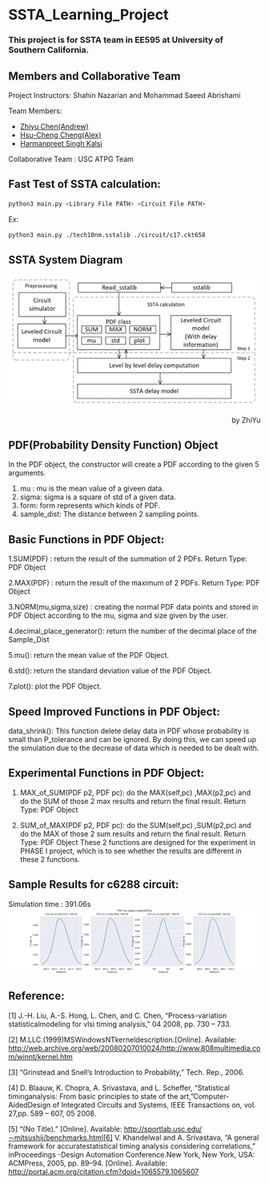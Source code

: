 # SSTA_Learning_Project
### This project is for SSTA team in EE595 at University of Southern California. 

## Members and Collaborative Team
Project Instructors: Shahin Nazarian and Mohammad Saeed Abrishami

Team Members:
* [Zhiyu Chen(Andrew)](https://github.com/Zhiyu-Chen-Github)
* [Hsu-Cheng Cheng(Alex)](https://github.com/HCC7952889662)
* [Harmanpreet Singh Kalsi](https://github.com/hkalsi-usc)

Collaborative Team : USC ATPG Team

## Fast Test of SSTA calculation:
```Bash
python3 main.py <Library File PATH> <Circuit File PATH>
```
Ex:
```Bash
python3 main.py ./tech10nm.sstalib ./circuit/c17.ckt658
```
## SSTA System Diagram
![Diagram](/images/System_overview.PNG)
<p align="right">by ZhiYu</p>

## PDF(Probability Density Function) Object
In the PDF object, the constructor will create a PDF according to the given 5 arguments.
1. mu : mu is the mean value of a giveen data.
2. sigma: sigma is a square of std of a given data.
3. form: form represents which kinds of PDF. 
4. sample_dist: The distance between 2 sampling points.

## Basic Functions in PDF Object:
1.SUM(PDF) : return the result of the summation of 2 PDFs. Return Type: PDF Object

2.MAX(PDF) : return the result of the maximum of 2 PDFs. Return Type: PDF Object 

3.NORM(mu,sigma,size) : creating the normal PDF data points and stored in PDF Object according to the mu, sigma and size given by the user.

4.decimal_place_generator(): return the number of the decimal place of the Sample_Dist

5.mu(): return the mean value of the PDF Object.

6.std(): return the standard deviation value of the PDF Object.

7.plot(): plot the PDF Object.

## Speed Improved Functions in PDF Object:
data_shrink(): This function delete delay data in PDF whose probability is small than P_tolerance and can be ignored. By doing this, we can speed up the simulation due to the decrease of data which is needed to be dealt with.  

## Experimental Functions in PDF Object:
1. MAX_of_SUM(PDF p2, PDF pc): do the MAX(self,pc) ,MAX(p2,pc) and do the SUM of those 2 max results and return the final result. Return Type: PDF Object  

2. SUM_of_MAX(PDF p2, PDF pc): do the SUM(self,pc) ,SUM(p2,pc) and do the MAX of those 2 sum results and return the final result. Return Type: PDF Object
These 2 functions are designed for the experiment in PHASE I project, which is to see whether the results are different in these 2 functions.

## Sample Results for c6288 circuit:
Simulation time : 391.06s
![c6288](/images/c6288_re.png)

## Reference:
[1]  J.-H. Liu, A.-S. Hong, L. Chen, and C. Chen, “Process-variation statisticalmodeling for vlsi timing analysis,” 04 2008, pp. 730 – 733.

[2]  M.LLC.(1999)MSWindowsNTkerneldescription.[Online].    Available: http://web.archive.org/web/20080207010024/http://www.808multimedia.com/winnt/kernel.htm

[3]  “Grinstead and Snell’s Introduction to Probability,” Tech. Rep., 2006.

[4]  D. Blaauw, K. Chopra, A. Srivastava, and L. Scheffer, “Statistical timinganalysis:  From  basic  principles  to  state  of  the  art,”Computer-AidedDesign of Integrated Circuits and Systems, IEEE Transactions on, vol. 27,pp. 589 – 607, 05 2008.

[5]  “(No   Title).”   [Online].   Available:   http://sportlab.usc.edu/∼mitsushij/benchmarks.html[6]  V.  Khandelwal  and  A.  Srivastava,  “A  general  framework  for  accuratestatistical  timing  analysis  considering  correlations,”  inProceedings -Design Automation Conference.New  York,  New  York,  USA:  ACMPress, 2005, pp. 89–94. [Online]. Available: http://portal.acm.org/citation.cfm?doid=1065579.1065607
